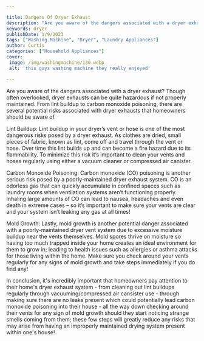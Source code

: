 ```yaml
---

title: Dangers Of Dryer Exhaust
description: "Are you aware of the dangers associated with a dryer exhaust? Though often overlooked, dryer exhausts can be quite hazardous if no...read now to learn more"
keywords: dryer
publishDate: 1/9/2023
tags: ["Washing Machine", "Dryer", "Laundry Appliances"]
author: Curtis
categories: ["Household Appliances"]
cover: 
 image: /img/washingmachine/130.webp
 alt: 'this guys washing machine they really enjoyed'

---
```


Are you aware of the dangers associated with a dryer exhaust? Though often overlooked, dryer exhausts can be quite hazardous if not properly maintained. From lint buildup to carbon monoxide poisoning, there are several potential risks associated with dryer exhausts that homeowners should be aware of.

Lint Buildup: Lint buildup in your dryer’s vent or hose is one of the most dangerous risks posed by a dryer exhaust. As clothes are dried, small pieces of fabric, known as lint, come off and travel through the vent or hose. Over time this lint builds up and can become a fire hazard due to its flammability. To minimize this risk it’s important to clean your vents and hoses regularly using either a vacuum cleaner or compressed air canister. 

Carbon Monoxide Poisoning: Carbon monoxide (CO) poisoning is another serious risk posed by a poorly-maintained dryer exhaust system. CO is an odorless gas that can quickly accumulate in confined spaces such as laundry rooms when ventilation systems aren’t functioning properly. Inhaling large amounts of CO can lead to nausea, headaches and even death in extreme cases – so it’s important to make sure your vents are clear and your system isn’t leaking any gas at all times! 

Mold Growth: Lastly, mold growth is another potential danger associated with a poorly-maintained dryer vent system due to excessive moisture buildup near the vents themselves. Mold spores thrive on moisture so having too much trapped inside your home creates an ideal environment for them to grow in; leading to health issues such as allergies or asthma attacks for those living within the home. Make sure you check around your vents regularly for any signs of mold growth and take steps immediately if you do find any! 

In conclusion, it's incredibly important that homeowners pay attention to their home's dryer exhaust system - from cleaning out lint buildups regularly through vacuuming/compressed air cansister use - through making sure there are no leaks present which could potentially lead carbon monoxide poisoning into their house - all the way down checking around their vents for any sign of mold growth should they start noticing strange smells coming from them; these few steps will greatly reduce any risks that may arise from having an improperly maintained drying system present within one's house!
